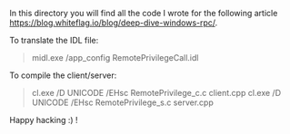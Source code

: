 In this directory you will find all the code I wrote for the following article https://blog.whiteflag.io/blog/deep-dive-windows-rpc/.

To translate the IDL file:

> midl.exe /app_config RemotePrivilegeCall.idl

To compile the client/server:

> cl.exe /D UNICODE /EHsc RemotePrivilege_c.c client.cpp
> cl.exe /D UNICODE /EHsc RemotePrivilege_s.c server.cpp

Happy hacking :) !
